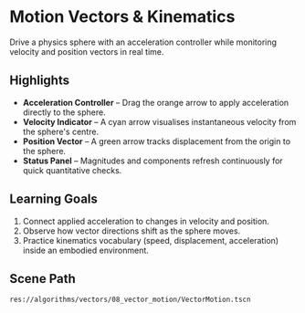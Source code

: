 # Motion Vectors & Kinematics

Drive a physics sphere with an acceleration controller while monitoring velocity and position vectors in real time.

## Highlights
- **Acceleration Controller** – Drag the orange arrow to apply acceleration directly to the sphere.
- **Velocity Indicator** – A cyan arrow visualises instantaneous velocity from the sphere's centre.
- **Position Vector** – A green arrow tracks displacement from the origin to the sphere.
- **Status Panel** – Magnitudes and components refresh continuously for quick quantitative checks.

## Learning Goals
1. Connect applied acceleration to changes in velocity and position.
2. Observe how vector directions shift as the sphere moves.
3. Practice kinematics vocabulary (speed, displacement, acceleration) inside an embodied environment.

## Scene Path
```
res://algorithms/vectors/08_vector_motion/VectorMotion.tscn
```
